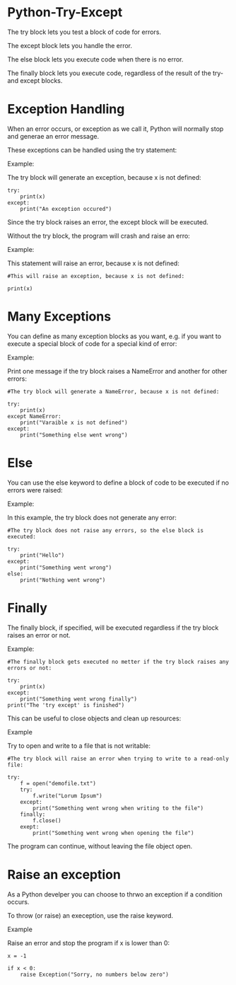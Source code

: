# Python-Try-Except
The try block lets you test a block of code for errors.

The except block lets you handle the error.

The else block lets you execute code when there is no error.

The finally block lets you execute code, regardless of the result of the try- and except blocks.

# Exception Handling
When an error occurs,  or exception as we call it, Python will normally stop and generae an error message.

These exceptions can be handled using the try statement:

Example:

The try block will generate an exception, because x is not defined:

    try:
        print(x)
    except:
        print("An exception occured")    

Since the try block raises an error, the except block will be executed.

Without the try block, the program will crash and raise an erro:

Example:

This statement will raise an error, because x is not defined:

    #This will raise an exception, because x is not defined:

    print(x)

# Many Exceptions
You can define as many exception blocks as you want, e.g. if you want to execute a special block of code for a special kind of error:

Example:

Print one message if the try block raises a NameError and another for other errors:

    #The try block will generate a NameError, because x is not defined:

    try:
        print(x)
    except NameError:
        print("Varaible x is not defined")
    except:
        print("Something else went wrong")    

# Else
You can use the else keyword to define a block of code to be executed if no errors were raised:

Example:

In this example, the try block does not generate any error:

    #The try block does not raise any errors, so the else block is executed:

    try:
        print("Hello")
    except:
        print("Something went wrong")    
    else:
        print("Nothing went wrong")    

# Finally
The finally block, if specified, will be executed regardless if the try block raises an error or not.

Example:

    #The finally block gets executed no metter if the try block raises any errors or not:

    try:
        print(x)
    except:
        print("Something went wrong finally")
    print("The 'try except' is finished")  

This can be useful to close objects and clean up resources:

Example

Try to open and write to a file that is not writable:

    #The try block will raise an error when trying to write to a read-only file:

    try:
        f = open("demofile.txt")
        try:
            f.write("Lorum Ipsum")
        except:
            print("Something went wrong when writing to the file")    
        finally:
            f.close()
        exept:
            print("Something went wrong when opening the file")        

The program can continue, without leaving the file object open.

# Raise an exception 
As a Python develper you can choose to thrwo an exception if a condition occurs.

To throw (or raise) an exeception, use the raise keyword.

Example 

Raise an error and stop the program if x is lower than 0:

    x = -1

    if x < 0:
        raise Exception("Sorry, no numbers below zero")